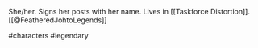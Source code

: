 She/her. Signs her posts with her name. Lives in [[Taskforce Distortion]]. [[@FeatheredJohtoLegends]]

#characters #legendary 